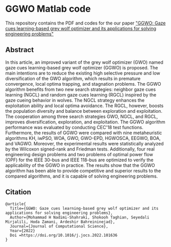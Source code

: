 # GGWO Matlab code

This repository contains the PDF and codes for the our paper ["GGWO: Gaze cues learning-based grey wolf optimizer and its applications for solving engineering problems"](https://www.sciencedirect.com/science/article/abs/pii/S1877750322000588)

## Abstract
In this article, an improved variant of the grey wolf optimizer (GWO) named gaze cues learning-based grey wolf optimizer (GGWO) is proposed. The main intentions are to reduce the existing high selective pressure and low diversification of the GWO algorithm, which results in premature convergence, local optima trapping, and stagnation problems. The GGWO algorithm benefits from two new search strategies: neighbor gaze cues learning (NGCL) and random gaze cues learning (RGCL) inspired by the gaze cueing behavior in wolves. The NGCL strategy enhances the exploitation ability and local optima avoidance. The RGCL, however, boosts the population diversity and balance between exploration and exploitation. The cooperation among three search strategies GWO, NGCL, and RGCL, improves diversification, exploration, and exploitation. The GGWO algorithm performance was evaluated by conducting CEC'18 test functions. Furthermore, the results of GGWO were compared with nine metaheuristic algorithms KH, iwPSO, WOA, GWO, GWO-EPD, HGWOSCA, EEGWO, BOA, and VAGWO. Moreover, the experimental results were statistically analyzed by the Wilcoxon signed-rank and Friedman tests. Additionally, four real engineering design problems and two problems of optimal power flow (OPF) for the IEEE 30-bus and IEEE 118-bus are optimized to verify the applicability of the GGWO in practice. The results show that the GGWO algorithm has been able to provide competitive and superior results to the compared algorithms, and it is capable of solving engineering problems.


## Citation

```
@article{
  Title={GGWO: Gaze cues learning-based grey wolf optimizer and its applications for solving engineering problems},
  Author={Mohammad H Nadimi-Shahraki, Shokooh Taghian, Seyedali Mirjalili, Hoda Zamani, Ardeshir Bahreininejad},
  Journal={Journal of Computational Science},
  Year={2022}
  Doi =https://doi.org/10.1016/j.jocs.2022.101636
}
```
